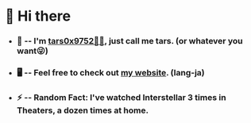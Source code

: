 # 👋  Hi there

- ### 🙂 -- I'm [tars0x9752👨‍🚀](https://tars0x9752.vercel.app/), just call me tars. (or whatever you want😜)
- ### 🖥 -- Feel free to check out [my website](https://tars0x9752.vercel.app/). (lang-ja)
- ### ⚡ -- Random Fact: I've watched Interstellar 3 times in Theaters, a dozen times at home.
